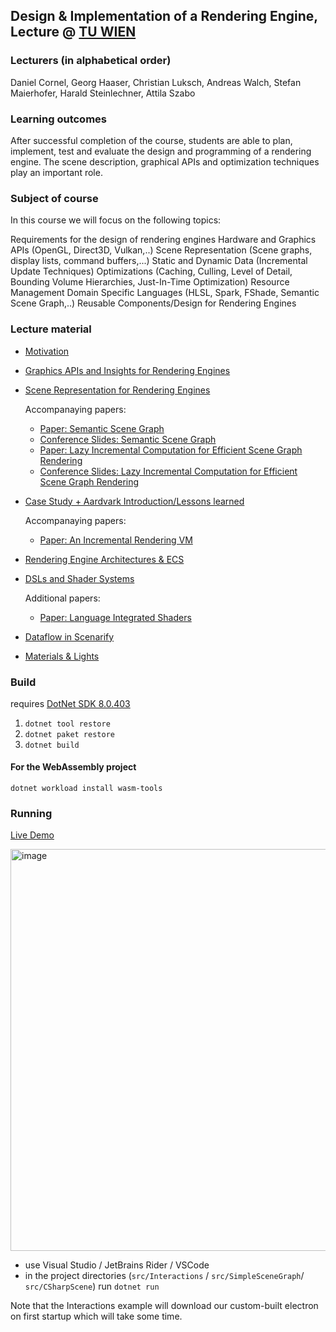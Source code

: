 ## Design & Implementation of a Rendering Engine, Lecture @ [TU WIEN](https://www.cg.tuwien.ac.at/courses/RendEng/VU/2024W)

### Lecturers (in alphabetical order)

Daniel Cornel, Georg Haaser, Christian Luksch, Andreas Walch, Stefan Maierhofer, Harald Steinlechner, Attila Szabo

### Learning outcomes
After successful completion of the course, students are able to plan, implement, test and evaluate the design and programming of a rendering engine. The scene description, graphical APIs and optimization techniques play an important role.

### Subject of course
In this course we will focus on the following topics:

Requirements for the design of rendering engines
Hardware and Graphics APIs (OpenGL, Direct3D, Vulkan,..)
Scene Representation (Scene graphs, display lists, command buffers,...)
Static and Dynamic Data (Incremental Update Techniques)
Optimizations (Caching, Culling, Level of Detail, Bounding Volume Hierarchies, Just-In-Time Optimization)
Resource Management 
Domain Specific Languages (HLSL, Spark, FShade, Semantic Scene Graph,..)
Reusable Components/Design for Rendering Engines

### Lecture material

- [Motivation](./lecture/01-Introduction_Motivation.pdf)
- [Graphics APIs and Insights for Rendering Engines](./lecture/02-GraphicsHardwareAndInsights.pdf)
- [Scene Representation for Rendering Engines](./lecture/03-Scene-Representation.pdf)

    Accompanaying papers:
    - [Paper: Semantic Scene Graph](./lecture/papers/Paper-Semantic-Scenegraph.pdf)
    - [Conference Slides: Semantic Scene Graph](./lecture/papers/Slides-Semantic-SceneGraph.pdf)
    - [Paper: Lazy Incremental Computation for Efficient Scene Graph Rendering](./lecture/papers/Paper-Lazy-Incremental-Computation.pdf)
    - [Conference Slides: Lazy Incremental Computation for Efficient Scene Graph Rendering](./lecture/papers/Slides-Lazy-Incremental-Computation.pdf)
- [Case Study + Aardvark Introduction/Lessons learned](./lecture/04-Introduction-Aardvark.pdf)

    Accompanaying papers:
    - [Paper: An Incremental Rendering VM](./lecture/papers/Paper-An-Incremental-Rendering-VM.pdf)
- [Rendering Engine Architectures & ECS](./lecture/05-Rendering%20Engine%20Architectures%20&%20ECS.pdf)
- [DSLs and Shader Systems](./lecture/06-DSLs%20and%20Shader%20Systems.pdf)

    Additional papers:
    - [Paper: Language Integrated Shaders](./lecture/papers/paper-LINS.pdf)
- [Dataflow in Scenarify](./lecture/07-Data-flow%20in%20Scenarify.pdf)
- [Materials & Lights](./lecture/08-Materials%20&%20Lights%20Slides.pdf)

### Build

requires [DotNet SDK 8.0.403](https://dotnet.microsoft.com/en-us/download)

1. `dotnet tool restore`
2. `dotnet paket restore`
3. `dotnet build`

#### For the WebAssembly project
`dotnet workload install wasm-tools`


### Running

[Live Demo](https://georg.haaser.me/WASM/shadowmap/)

[<img width="643" alt="image" src="https://github.com/user-attachments/assets/0fb3825f-0d18-4ac7-9659-92ff58350b06">](https://georg.haaser.me/WASM/shadowmap/)


* use Visual Studio / JetBrains Rider / VSCode
* in the project directories (`src/Interactions` / `src/SimpleSceneGraph`/ `src/CSharpScene`) run `dotnet run`

Note that the Interactions example will download our custom-built electron on first startup which will take some time.
